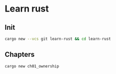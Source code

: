 # Learn rust

## Init

```sh
cargo new --vcs git learn-rust && cd learn-rust
```

## Chapters

```sh
cargo new ch01_ownership
```

